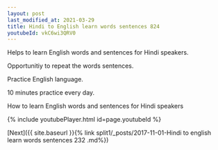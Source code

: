 ```yaml
---
layout: post
last_modified_at: 2021-03-29
title: Hindi to English learn words sentences 824 
youtubeId: vkC6wi3QRV0
---
```

 
 
Helps to learn English words and sentences for Hindi speakers.

Opportunitiy to repeat the words sentences. 

Practice English language. 
 
10 minutes practice every day. 
 
How to learn English words and sentences for Hindi speakers 
 
{% include youtubePlayer.html id=page.youtubeId %}
 
 
[Next]({{ site.baseurl }}{% link  split1/_posts/2017-11-01-Hindi to english learn words sentences 232 .md%})
 
